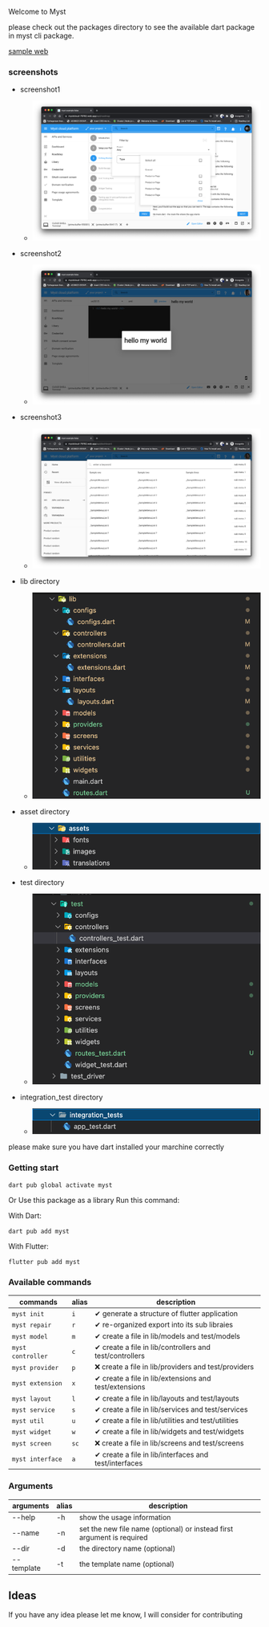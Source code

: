 Welcome to Myst

please check out the packages directory to see the available dart package in myst cli package.

[sample web](https://mystcloud-79762.web.app/login)

### screenshots

* screenshot1
  * ![./screenshots/screenshot1.png](https://github.com/kechankrisna/myst/blob/main/packages/myst/screenshots/screenshot1.png?raw=true)
  
* screenshot2
  * ![./screenshots/screenshot2.png](https://github.com/kechankrisna/myst/blob/main/packages/myst/screenshots/screenshot2.png?raw=true)

* screenshot3
  * ![./screenshots/screenshot3.png](https://github.com/kechankrisna/myst/blob/main/packages/myst/screenshots/screenshot3.png?raw=true)

* lib directory
  * ![./screenshots/lib.png](https://github.com/kechankrisna/myst/blob/main/packages/myst/screenshots/lib.png?raw=true)

* asset directory
  * ![./screenshots/asset.png](https://github.com/kechankrisna/myst/blob/main/packages/myst/screenshots/asset.png?raw=true)

* test directory
  * ![./screenshots/test.png](https://github.com/kechankrisna/myst/blob/main/packages/myst/screenshots/test.png?raw=true)

* integration_test directory
  * ![./screenshots/integration_test.png](https://github.com/kechankrisna/myst/blob/main/packages/myst/screenshots/integration_test.png?raw=true)

please make sure you have dart installed your marchine correctly

### Getting start
```
dart pub global activate myst
```
Or Use this package as a library
Run this command:

With Dart:
```
dart pub add myst
```
With Flutter:
```
flutter pub add myst
```

### Available commands

| commands  | alias | description |
| ------------- | ------------- | ------------- |
| `myst init`  | `i`| ✔ generate a structure of flutter application   |
| `myst repair`  | `r`| ✔ re-organized export into its sub libraies   |
| `myst model`  | `m`| ✔ create a file in lib/models and test/models   |
| `myst controller`  | `c`| ✔ create a file in lib/controllers and test/controllers   |
| `myst provider`  | `p`| ❌ create a file in lib/providers and test/providers   |
| `myst extension`  | `x`| ✔ create a file in lib/extensions and test/extensions   |
| `myst layout`  | `l`| ✔ create a file in lib/layouts and test/layouts   |
| `myst service`  | `s`| ✔ create a file in lib/services and test/services   |
| `myst util`  | `u`| ✔ create a file in lib/utilities and test/utilities   |
| `myst widget`  | `w`| ✔ create a file in lib/widgets and test/widgets   |
| `myst screen`  | `sc`| ❌ create a file in lib/screens and test/screens   |
| `myst interface`  | `a`| ✔ create a file in lib/interfaces and test/interfaces   |



### Arguments
| arguments  | alias | description |
| ------------- | ------------- | ------------- |
| --help  | -h | show the usage information |
| --name  | -n | set the new file name (optional) or instead first argument is required |
| --dir  | -d | the directory name (optional) |
| --template  | -t | the template name (optional) |


## Ideas
If you have any idea please let me know, I will consider for contributing
